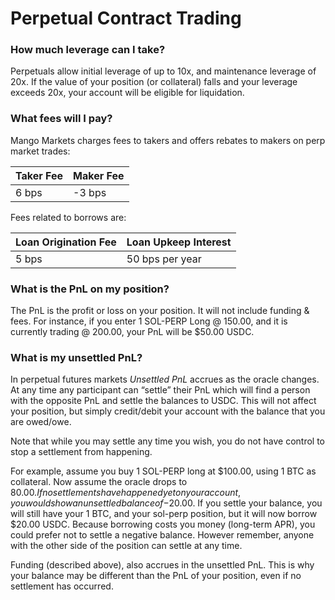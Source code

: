 # Perpetual Contract Trading

### **How much leverage can I take?**

Perpetuals allow initial leverage of up to 10x, and maintenance leverage of 20x. If the value of your position (or collateral) falls and your leverage exceeds 20x, your account will be eligible for liquidation.

### What fees will I pay?

Mango Markets charges fees to takers and offers rebates to makers on perp market trades:

| Taker Fee | Maker Fee |
| --------- | --------- |
| 6 bps     | -3 bps    |

Fees related to borrows are:

| Loan Origination Fee | Loan Upkeep Interest |
| -------------------- | -------------------- |
| 5 bps                | 50 bps per year      |

### What is the PnL on my position?

The PnL is the profit or loss on your position. It will not include funding & fees. For instance, if you enter 1 SOL-PERP Long @ 150.00, and it is currently trading @ 200.00, your PnL will be $50.00 USDC.

### What is my unsettled PnL?

In perpetual futures markets _Unsettled PnL_ accrues as the oracle changes. At any time any participant can “settle” their PnL which will find a person with the opposite PnL and settle the balances to USDC. This will not affect your position, but simply credit/debit your account with the balance that you are owed/owe.

Note that while you may settle any time you wish, you do not have control to stop a settlement from happening.

For example, assume you buy 1 SOL-PERP long at $100.00, using 1 BTC as collateral. Now assume the oracle drops to $80.00. If no settlements have happened yet on your account, you would show an unsettled balance of -$20.00. If you settle your balance, you will still have your 1 BTC, and your sol-perp position, but it will now borrow $20.00 USDC. Because borrowing costs you money (long-term APR), you could prefer not to settle a negative balance. However remember, anyone with the other side of the position can settle at any time.

Funding (described above), also accrues in the unsettled PnL. This is why your balance may be different than the PnL of your position, even if no settlement has occurred.
